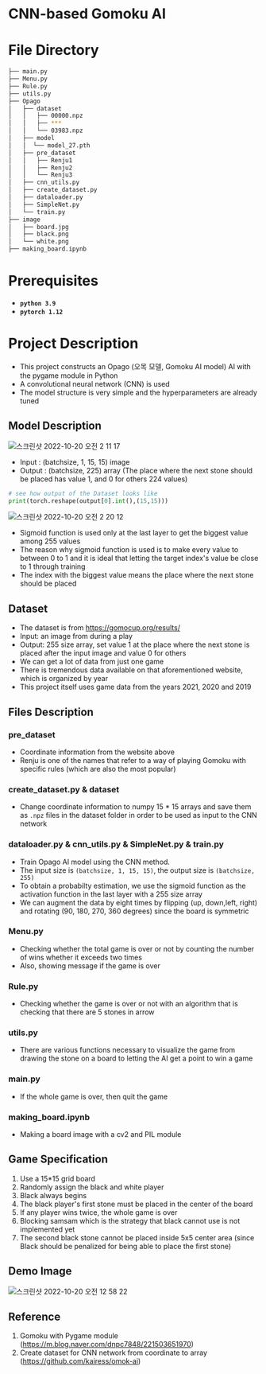 # CNN-based Gomoku AI

# File Directory
```bash
├── main.py
├── Menu.py
├── Rule.py
├── utils.py
├── Opago
│   ├── dataset
│   │   ├── 00000.npz
│   │   ├── ***
│   │   └── 03983.npz
│   ├── model
│   │  └── model_27.pth
│   ├── pre_dataset
│   │   ├── Renju1
│   │   ├── Renju2
│   │   └── Renju3
│   ├── cnn_utils.py
│   ├── create_dataset.py
│   ├── dataloader.py
│   ├── SimpleNet.py
│   └── train.py
├── image
│   ├── board.jpg
│   ├── black.png
│   └── white.png
├── making_board.ipynb
``` 

# Prerequisites
- **`python 3.9`**
- **`pytorch 1.12`**


# Project Description
- This project constructs an Opago (오목 모델, Gomoku AI model) AI with the pygame module in Python   
- A convolutional neural network (CNN) is used
- The model structure is very simple and the hyperparameters are already tuned 

## Model Description
![스크린샷 2022-10-20 오전 2 11 17](https://user-images.githubusercontent.com/70640776/196771261-777065cb-7e38-4639-a3b3-b6daccd2d841.png)
- Input : (batchsize, 1, 15, 15) image 
- Output : (batchsize, 225) array
(The place where the next stone should be placed has value 1, and 0 for others 224 values)
```python
# see how output of the Dataset looks like
print(torch.reshape(output[0].int(),(15,15)))
```
![스크린샷 2022-10-20 오전 2 20 12](https://user-images.githubusercontent.com/70640776/196772962-fb365594-58e7-4f7c-a602-4a5caecdc4e5.png)

- Sigmoid function is used only at the last layer to get the biggest value among 255 values
- The reason why sigmoid function is used is to make every value to between 0 to 1 and it is ideal that letting the target index's value be close to 1 through training
- The index with the biggest value means the place where the next stone should be placed

## Dataset
- The dataset is from https://gomocup.org/results/
- Input: an image from during a play
- Output: 255 size array, set value 1 at the place where the next stone is placed after the input image and value 0 for others
- We can get a lot of data from just one game
- There is tremendous data available on that aforementioned website, which is organized by year
- This project itself uses game data from the years 2021, 2020 and 2019

## Files Description
### pre_dataset
+ Coordinate information from the website above
+ Renju is one of the names that refer to a way of playing Gomoku with specific rules (which are also the most popular)
### create_dataset.py & dataset
+ Change coordinate information to numpy 15 * 15 arrays and save them as `.npz` files in the dataset folder in order to be used as input to the CNN network
### dataloader.py & cnn_utils.py & SimpleNet.py & train.py
- Train Opago AI model using the CNN method.
- The input size is `(batchsize, 1, 15, 15)`, the output size is `(batchsize, 255)` 
- To obtain a probabilty estimation, we use the sigmoid function as the activation function in the last layer with a 255 size array
- We can augment the data by eight times by flipping (up, down,left, right) and rotating (90, 180, 270, 360 degrees) since the board is symmetric
### Menu.py
- Checking  whether the total game is over or not by counting the number of wins whether it exceeds two times
- Also, showing message if the game is over
### Rule.py
- Checking  whether the game is over or not with an algorithm that is checking that there are 5 stones in arrow
### utils.py
- There are various functions necessary to visualize the game from drawing the stone on a board to letting the AI get a point to win a game
### main.py 
- If the whole game is over, then quit the game
### making_board.ipynb
- Making a board image with a cv2 and PIL module

## Game Specification
1. Use a 15*15 grid board
2. Randomly assign the black and white player
3. Black always begins
4. The black player's first stone must be placed in the center of the board
5. If any player wins twice, the whole game is over
6. Blocking samsam which is the strategy that black cannot use is not implemented yet
7. The second black stone cannot be placed inside 5x5 center area (since Black should be penalized for being able to place the first stone)

## Demo Image
![스크린샷 2022-10-20 오전 12 58 22](https://user-images.githubusercontent.com/70640776/196771287-34422e3d-a19d-4dc0-8a6e-aa7cebe9ff98.png)

## Reference
1. Gomoku with Pygame module (https://m.blog.naver.com/dnpc7848/221503651970)
2. Create dataset for CNN network from coordinate to array  (https://github.com/kairess/omok-ai)
